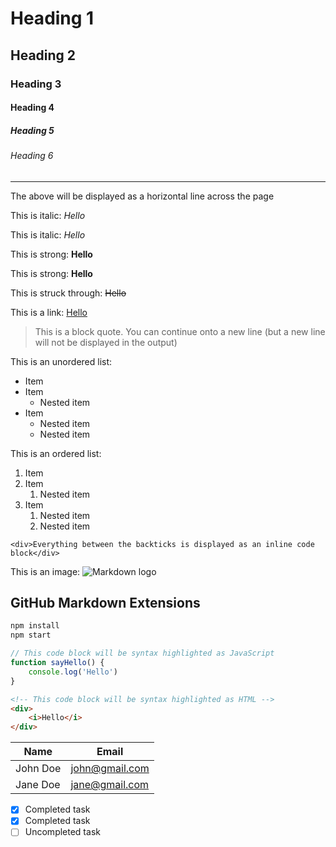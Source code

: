 <!-- Markdown Cheat Sheet -->

<!-- Headings -->
# Heading 1
## Heading 2
### Heading 3
#### Heading 4
##### Heading 5
###### Heading 6

<!-- Horizontal Rule -->
---
The above will be displayed as a horizontal line across the page

<!-- Italic -->
This is italic: *Hello*

This is italic: _Hello_

<!-- Strong -->
This is strong: **Hello**

This is strong: __Hello__

<!-- Strike through -->
This is struck through: ~~Hello~~

<!-- Hyperlink -->
This is a link: [Hello](http://google.com "Text to show on hover")

<!-- Block quote -->
> This is a block quote. You can continue onto
> a new line (but a new line will not be displayed
> in the output)

<!-- Unordered list -->
This is an unordered list:
* Item
* Item
	* Nested item
* Item
	* Nested item
	* Nested item

<!-- Ordered list -->
This is an ordered list:
1. Item
1. Item
	1. Nested item
1. Item
	1. Nested item
	1. Nested item

<!-- Inline code block -->
`<div>Everything between the backticks is displayed as an inline code block</div>`

<!-- Image -->
This is an image:
![Markdown logo](https://markdown-here.com/img/icon256.png)

## GitHub Markdown Extensions

<!-- Code block -->

```bash
npm install
npm start
```

```javascript
// This code block will be syntax highlighted as JavaScript
function sayHello() {
	console.log('Hello')
}
```

```html
<!-- This code block will be syntax highlighted as HTML -->
<div>
	<i>Hello</i>
</div>
```

<!-- Table -->
| Name     | Email          |
| ---      | ---            |
| John Doe | john@gmail.com |
| Jane Doe | jane@gmail.com |

<!-- Task list -->
* [x] Completed task
* [x] Completed task
* [ ] Uncompleted task
